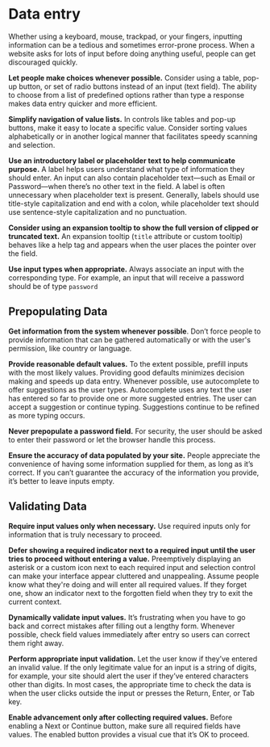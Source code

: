 # Data entry
Whether using a keyboard, mouse, trackpad, or your fingers, inputting information can be a tedious and sometimes error-prone process. When a website asks for lots of input before doing anything useful, people can get discouraged quickly.

**Let people make choices whenever possible.** Consider using a table, pop-up button, or set of radio buttons instead of an input (text field). The ability to choose from a list of predefined options rather than type a response makes data entry quicker and more efficient.

**Simplify navigation of value lists.** In controls like tables and pop-up buttons, make it easy to locate a specific value. Consider sorting values alphabetically or in another logical manner that facilitates speedy scanning and selection.

**Use an introductory label or placeholder text to help communicate purpose.** A label helps users understand what type of information they should enter. An input can also contain placeholder text—such as Email or Password—when there’s no other text in the field. A label is often unnecessary when placeholder text is present. Generally, labels should use title-style capitalization and end with a colon, while placeholder text should use sentence-style capitalization and no punctuation.

**Consider using an expansion tooltip to show the full version of clipped or truncated text.** An expansion tooltip (`title` attribute or custom tooltip) behaves like a help tag and appears when the user places the pointer over the field.

**Use input types when appropriate.** Always associate an input with the corresponding type. For example, an input that will receive a password should be of type `password`

## Prepopulating Data
**Get information from the system whenever possible**. Don’t force people to provide information that can be gathered automatically or with the user's permission, like country or language.

**Provide reasonable default values.** To the extent possible, prefill inputs with the most likely values. Providing good defaults minimizes decision making and speeds up data entry. Whenever possible, use autocomplete to offer suggestions as the user types. Autocomplete uses any text the user has entered so far to provide one or more suggested entries. The user can accept a suggestion or continue typing. Suggestions continue to be refined as more typing occurs.

**Never prepopulate a password field.** For security, the user should be asked to enter their password or let the browser handle this process.

**Ensure the accuracy of data populated by your site.** People appreciate the convenience of having some information supplied for them, as long as it’s correct. If you can’t guarantee the accuracy of the information you provide, it’s better to leave inputs empty.

## Validating Data
**Require input values only when necessary.** Use required inputs only for information that is truly necessary to proceed.

**Defer showing a required indicator next to a required input until the user tries to proceed without entering a value.** Preemptively displaying an asterisk or a custom icon next to each required input and selection control can make your interface appear cluttered and unappealing. Assume people know what they're doing and will enter all required values. If they forget one, show an indicator next to the forgotten field when they try to exit the current context.

**Dynamically validate input values.** It’s frustrating when you have to go back and correct mistakes after filling out a lengthy form. Whenever possible, check field values immediately after entry so users can correct them right away.

**Perform appropriate input validation.** Let the user know if they’ve entered an invalid value. If the only legitimate value for an input is a string of digits, for example, your site should alert the user if they’ve entered characters other than digits. In most cases, the appropriate time to check the data is when the user clicks outside the input or presses the Return, Enter, or Tab key.

**Enable advancement only after collecting required values.** Before enabling a Next or Continue button, make sure all required fields have values. The enabled button provides a visual cue that it’s OK to proceed.